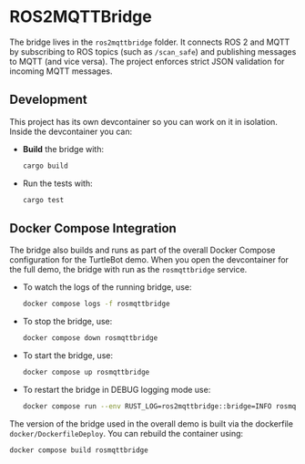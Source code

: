 # ROS2MQTTBridge

The bridge lives in the `ros2mqttbridge` folder. It connects ROS 2 and MQTT by subscribing to ROS topics (such as `/scan_safe`) and publishing messages to MQTT (and vice versa). The project enforces strict JSON validation for incoming MQTT messages.

## Development

This project has its own devcontainer so you can work on it in isolation. Inside the devcontainer you can:

- **Build** the bridge with:
  ```bash
  cargo build
  ```
- Run the tests with:
  ```bash
  cargo test
  ```

## Docker Compose Integration

The bridge also builds and runs as part of the overall Docker Compose configuration for the TurtleBot demo. When you open the devcontainer for the full demo, the bridge with run as the `rosmqttbridge` service.

- To watch the logs of the running bridge, use:
  ```bash
  docker compose logs -f rosmqttbridge
  ```
- To stop the bridge, use:
  ```bash
  docker compose down rosmqttbridge
  ```
- To start the bridge, use:
  ```bash
  docker compose up rosmqttbridge
  ```
- To restart the bridge in DEBUG logging mode use:
  ```bash
  docker compose run --env RUST_LOG=ros2mqttbridge::bridge=INFO rosmqttbridge```

The version of the bridge used in the overall demo is built via the dockerfile `docker/DockerfileDeploy`. You can rebuild the container using:
  ```bash
  docker compose build rosmqttbridge
  ```

